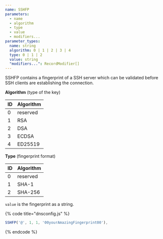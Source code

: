 ```yaml
---
name: SSHFP
parameters:
  - name
  - algorithm
  - type
  - value
  - modifiers...
parameter_types:
  name: string
  algorithm: 0 | 1 | 2 | 3 | 4
  type: 0 | 1 | 2
  value: string
  "modifiers...": RecordModifier[]
---
```


SSHFP contains a fingerprint of a SSH server which can be validated before SSH clients are establishing the connection.

**Algorithm** (type of the key)

| ID | Algorithm |
|----|-----------|
| 0  | reserved  |
| 1  | RSA       |
| 2  | DSA       |
| 3  | ECDSA     |
| 4  | ED25519   |

**Type** (fingerprint format)

| ID | Algorithm |
|----|-----------|
| 0  | reserved  |
| 1  | SHA-1     |
| 2  | SHA-256   |

`value` is the fingerprint as a string.

{% code title="dnsconfig.js" %}
```javascript
SSHFP('@', 1, 1, '00yourAmazingFingerprint00'),
```
{% endcode %}
